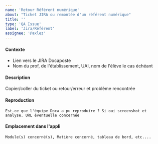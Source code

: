 ```yaml
--- 
name: 'Retour Référent numérique'
about: "Ticket JIRA ou remontée d'un référent numérique"
title: ''
type: 'QA Issue'
label: 'Jira/Référent'
assignee: '@axlez'
---
```

#### Contexte
 - Lien vers le JIRA Docaposte
 - Nom du prof, de l'établissement, UAI, nom de l'élève le cas échéant

#### Description
  Copier/coller du ticket ou retour/erreur et problème rencontrée

#### Reproduction
    Est-ce que l'équipe Doca a pu reproduire ? Si oui screenshot et analyse. URL éventuelle concernée

#### Emplacement dans l'appli
    Module(s) concerné(s), Matière concerné, tableau de bord, etc....
